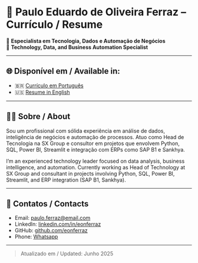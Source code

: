 
# 📄 Paulo Eduardo de Oliveira Ferraz – Currículo / Resume

🎯 **Especialista em Tecnologia, Dados e Automação de Negócios**  
🎯 **Technology, Data, and Business Automation Specialist**

---

## 🌐 Disponível em / Available in:

- 🇧🇷 [Currículo em Português](./pt/Curriculo.md)
- 🇺🇸 [Resume in English](./en/Resume.md)

---

## 🧑‍💻 Sobre / About

Sou um profissional com sólida experiência em análise de dados, inteligência de negócios e automação de processos. Atuo como Head de Tecnologia na SX Group e consultor em projetos que envolvem Python, SQL, Power BI, Streamlit e integração com ERPs como SAP B1 e Sankhya.

I’m an experienced technology leader focused on data analysis, business intelligence, and automation. Currently working as Head of Technology at SX Group and consultant in projects involving Python, SQL, Power BI, Streamlit, and ERP integration (SAP B1, Sankhya).

---

## 🔗 Contatos / Contacts

- Email: paulo.ferraz@email.com  
- LinkedIn: [linkedin.com/in/eonferraz](https://linkedin.com/in/eonferraz)  
- GitHub: [github.com/eonferraz](https://github.com/eonferraz)
- Phone: [Whatsapp](wa.me/+5512997643380)

---

> Atualizado em / Updated: Junho 2025
